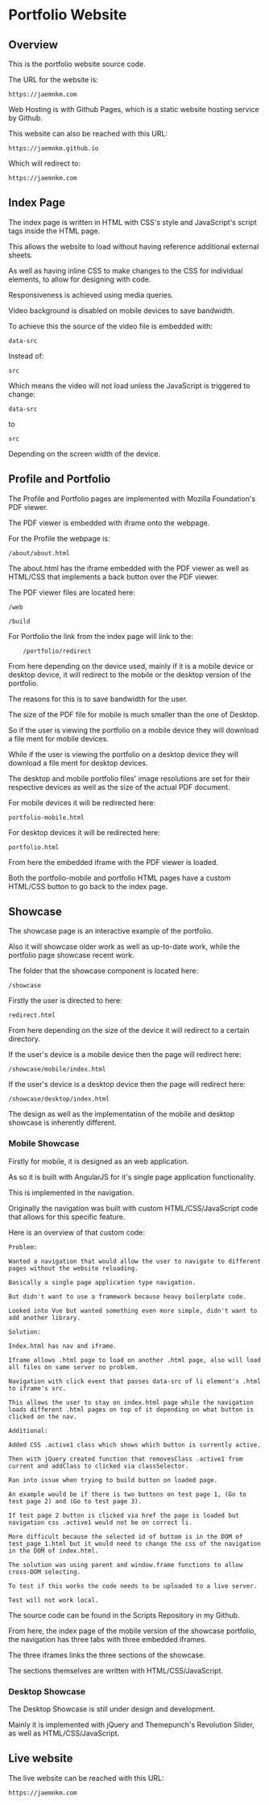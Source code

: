 # Portfolio Website

## Overview

This is the portfolio website source code.

The URL for the website is:

	https://jaemnkm.com

Web Hosting is with Github Pages, which is a static website hosting service by Github.

This website can also be reached with this URL:

	https://jaemnkm.github.io

Which will redirect to:

	https://jaemnkm.com

## Index Page

The index page is written in HTML with CSS's style and JavaScript's script tags inside the HTML page.

This allows the website to load without having reference additional external sheets.

As well as having inline CSS to make changes to the CSS for individual elements, to allow for designing with code.

Responsiveness is achieved using media queries.

Video background is disabled on mobile devices to save bandwidth.

To achieve this the source of the video file is embedded with:

	data-src

Instead of:

	src

Which means the video will not load unless the JavaScript is triggered to change:

	data-src

to

	src

Depending on the screen width of the device.

## Profile and Portfolio

The Profile and Portfolio pages are implemented with Mozilla Foundation's PDF viewer.

The PDF viewer is embedded with iframe onto the webpage.

For the Profile the webpage is:

	/about/about.html

The about.html has the iframe embedded with the PDF viewer as well as HTML/CSS that implements a back button over the PDF viewer.

The PDF viewer files are located here:

	/web

	/build

For Portfolio the link from the index page will link to the:

		/portfolio/redirect

From here depending on the device used, mainly if it is a mobile device or desktop device, it will redirect to the mobile or the desktop version of the portfolio.

The reasons for this is to save bandwidth for the user.

The size of the PDF file for mobile is much smaller than the one of Desktop.

So if the user is viewing the portfolio on a mobile device they will download a file ment for mobile devices.

While if the user is viewing the portfolio on a desktop device they will download a file ment for desktop devices.

The desktop and mobile portfolio files' image resolutions are set for their respective devices as well as the size of the actual PDF document.

For mobile devices it will be redirected here:

	portfolio-mobile.html

For desktop devices it will be redirected here:

	portfolio.html

From here the embedded iframe with the PDF viewer is loaded.

Both the portfolio-mobile and portfolio HTML pages have a custom HTML/CSS button to go back to the index page.

## Showcase

The showcase page is an interactive example of the portfolio.

Also it will showcase older work as well as up-to-date work, while the portfolio page showcase recent work.

The folder that the showcase component is located here:

	/showcase

Firstly the user is directed to here:

	redirect.html

From here depending on the size of the device it will redirect to a certain directory.

If the user's device is a mobile device then the page will redirect here:

	/showcase/mobile/index.html

If the user's device is a desktop device then the page will redirect here:

	/showcase/desktop/index.html

The design as well as the implementation of the mobile and desktop showcase is inherently different.

### Mobile Showcase

Firstly for mobile, it is designed as an web application.

As so it is built with AngularJS for it's single page application functionality.

This is implemented in the navigation.

Originally the navigation was built with custom HTML/CSS/JavaScript code that allows for this specific feature.

Here is an overview of that custom code:

	Problem:

	Wanted a navigation that would allow the user to navigate to different pages without the website reloading. 

	Basically a single page application type navigation. 

	But didn't want to use a framework because heavy boilerplate code. 

	Looked into Vue but wanted something even more simple, didn't want to add another library.

	Solution:

	Index.html has nav and iframe.

	Iframe allows .html page to load on another .html page, also will load all files on same server no problem.

	Navigation with click event that passes data-src of li element's .html to iframe's src.

	This allows the user to stay on index.html page while the navigation loads different .html pages on top of it depending on what button is clicked on the nav.

	Additional:

	Added CSS .active1 class which shows which button is currently active.

	Then with jQuery created function that removesClass .active1 from current and addClass to clicked via classSelector.

	Ran into issue when trying to build button on loaded page.

	An example would be if there is two buttons on test page 1, (Go to test page 2) and (Go to test page 3).

	If test page 2 button is clicked via href the page is loaded but navigation css .active1 would not be on correct li.

	More difficult because the selected id of buttom is in the DOM of test_page_1.html but it would need to change the css of the navigation in the DOM of index.html.

	The solution was using parent and window.frame functions to allow cross-DOM selecting.

	To test if this works the code needs to be uploaded to a live server.

	Test will not work local.

The source code can be found in the Scripts Repository in my Github.

From here, the index page of the mobile version of the showcase portfolio, the navigation has three tabs with three embedded iframes.

The three iframes links the three sections of the showcase.

The sections themselves are written with HTML/CSS/JavaScript.

### Desktop Showcase

The Desktop Showcase is still under design and development.

Mainly it is implemented with jQuery and Themepunch's Revolution Slider, as well as HTML/CSS/JavaScript.

## Live website

The live website can be reached with this URL:

	https://jaemnkm.com

